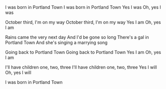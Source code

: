I was born in Portland Town
I was born in Portland Town
Yes I was
Oh, yes I was

October third, I'm on my way
October third, I'm on my way
Yes I am
Oh, yes I am

Rains came the very next day
And I'd be gone so long
There's a gal in Portland Town
And she's singing a marrying song

Going back to Portland Town
Going back to Portland Town
Yes I am
Oh, yes I am

I'll have children one, two, three
I'll have children one, two, three
Yes I will
Oh, yes I will

I was born in Portland Town
